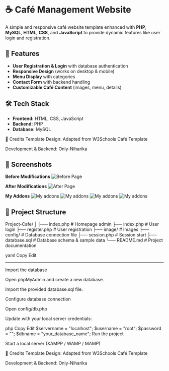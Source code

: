 # ☕ Café Management Website  

A simple and responsive café website template enhanced with **PHP**, **MySQL**, **HTML**, **CSS**, and **JavaScript** to provide dynamic features like user login and registration.  

## 🚀 Features  
- **User Registration & Login** with database authentication  
- **Responsive Design** (works on desktop & mobile)  
- **Menu Display** with categories  
- **Contact Form** with backend handling  
- **Customizable Café Content** (images, menu, details)  

## 🛠️ Tech Stack  
- **Frontend:** HTML, CSS, JavaScript  
- **Backend:** PHP  
- **Database:** MySQL  

🙌 Credits
Template Design: Adapted from W3Schools Café Template

Development & Backend: Only-Niharika

## 📸 Screenshots

**Before Modifications**
![Before Page](screenshots/before_page.png)

**After Modifications**
![After Page](screenshots/after_page.png)

**My Addons**
![My addons](screenshots/my_addons.png)
![My addons](screenshots/my_addons_1.png)
![My addons](screenshots/my_addons_2.png)
![My addons](screenshots/my_addons_3.png)


## 📂 Project Structure
Project-Cafe/
│
├── index.php # Homepage
admin
├── index.php # User login
├── register.php # User registration
├── image/ # Images
├── config/ # Database connection file
├── session.php # Session start
├── database.sql # Database schema & sample data
└── README.md # Project documentation

yaml
Copy
Edit

---


Import the database

Open phpMyAdmin and create a new database.

Import the provided database.sql file.

Configure database connection

Open config/db.php

Update with your local server credentials:

php
Copy
Edit
$servername = "localhost";
$username = "root";
$password = "";
$dbname = "your_database_name";
Run the project

Start a local server (XAMPP / WAMP / MAMP)


🙌 Credits
Template Design: Adapted from W3Schools Café Template

Development & Backend: Only-Niharika